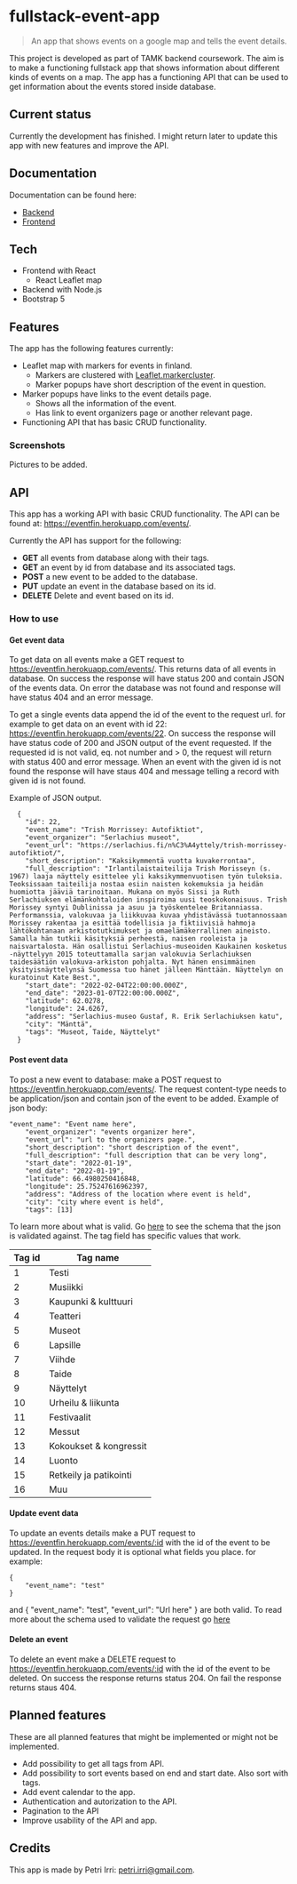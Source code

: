 # fullstack-event-app

> An app that shows events on a google map and tells the event details.

This project is developed as part of TAMK backend coursework. The aim is to make a functioning fullstack app that shows information about different kinds of events on a map. The app has a functioning API that can be used to get information about the events stored inside database.

## Current status

Currently the development has finished. I might return later to update this app with new features and improve the API.

## Documentation

Documentation can be found here:

- [Backend](https://petriirri.github.io/fullstack-event-app/)
- [Frontend](https://petriirri.github.io/fullstack-event-app/frontend/index.html)

## Tech

- Frontend with React
  - React Leaflet map
- Backend with Node.js
- Bootstrap 5

## Features

The app has the following features currently:

- Leaflet map with markers for events in finland.
  - Markers are clustered with [Leaflet.markercluster](https://github.com/Leaflet/Leaflet.markercluster).
  - Marker popups have short description of the event in question.
- Marker popups have links to the event details page.
  - Shows all the information of the event.
  - Has link to event organizers page or another relevant page.
- Functioning API that has basic CRUD functionality.

### Screenshots

Pictures to be added.

## API

This app has a working API with basic CRUD functionality. The API can be found at: https://eventfin.herokuapp.com/events/.

Currently the API has support for the following:

- **GET** all events from database along with their tags.
- **GET** an event by id from database and its associated tags.
- **POST** a new event to be added to the database.
- **PUT** update an event in the database based on its id.
- **DELETE** Delete and event based on its id.

### How to use

#### Get event data

To get data on all events make a GET request to https://eventfin.herokuapp.com/events/. This returns data of all events in database. On success the response will have status 200 and contain JSON of the events data. On error the database was not found and response will have status 404 and an error message.

To get a single events data append the id of the event to the request url. for example to get data on an event with id 22: https://eventfin.herokuapp.com/events/22. On success the response will have status code of 200 and JSON output of the event requested. If the requested id is not valid, eq. not number and > 0, the request will return with status 400 and error message. When an event with the given id is not found the response will have staus 404 and message telling a record with given id is not found.

Example of JSON output.

```
  {
    "id": 22,
    "event_name": "Trish Morrissey: Autofiktiot",
    "event_organizer": "Serlachius museot",
    "event_url": "https://serlachius.fi/n%C3%A4yttely/trish-morrissey-autofiktiot/",
    "short_description": "Kaksikymmentä vuotta kuvakerrontaa",
    "full_description": "Irlantilaistaiteilija Trish Morisseyn (s. 1967) laaja näyttely esittelee yli kaksikymmenvuotisen työn tuloksia. Teoksissaan taiteilija nostaa esiin naisten kokemuksia ja heidän huomiotta jääviä tarinoitaan. Mukana on myös Sissi ja Ruth Serlachiuksen elämänkohtaloiden inspiroima uusi teoskokonaisuus. Trish Morissey syntyi Dublinissa ja asuu ja työskentelee Britanniassa. Performanssia, valokuvaa ja liikkuvaa kuvaa yhdistävässä tuotannossaan Morissey rakentaa ja esittää todellisia ja fiktiivisiä hahmoja lähtökohtanaan arkistotutkimukset ja omaelämäkerrallinen aineisto. Samalla hän tutkii käsityksiä perheestä, naisen rooleista ja naisvartalosta. Hän osallistui Serlachius-museoiden Kaukainen kosketus -näyttelyyn 2015 toteuttamalla sarjan valokuvia Serlachiuksen taidesäätiön valokuva-arkiston pohjalta. Nyt hänen ensimmäinen yksityisnäyttelynsä Suomessa tuo hänet jälleen Mänttään. Näyttelyn on kuratoinut Kate Best.",
    "start_date": "2022-02-04T22:00:00.000Z",
    "end_date": "2023-01-07T22:00:00.000Z",
    "latitude": 62.0278,
    "longitude": 24.6267,
    "address": "Serlachius-museo Gustaf, R. Erik Serlachiuksen katu",
    "city": "Mänttä",
    "tags": "Museot, Taide, Näyttelyt"
  }
```

#### Post event data

To post a new event to database: make a POST request to https://eventfin.herokuapp.com/events/. The request content-type needs to be application/json and contain json of the event to be added. Example of json body:

```
"event_name": "Event name here",
    "event_organizer": "events organizer here",
    "event_url": "url to the organizers page.",
    "short_description": "short description of the event",
    "full_description": "full description that can be very long",
    "start_date": "2022-01-19",
    "end_date": "2022-01-19",
    "latitude": 66.4980250416848,
    "longitude": 25.75247616962397,
    "address": "Address of the location where event is held",
    "city": "city where event is held",
    "tags": [13]
```

To learn more about what is valid. Go [here](https://petriirri.github.io/fullstack-event-app/module-routes_events-newEventSchema.html) to see the schema that the json is validated against.
The tag field has specific values that work.

| Tag id | Tag name               |
| ------ | ---------------------- |
| 1      | Testi                  |
| 2      | Musiikki               |
| 3      | Kaupunki & kulttuuri   |
| 4      | Teatteri               |
| 5      | Museot                 |
| 6      | Lapsille               |
| 7      | Viihde                 |
| 8      | Taide                  |
| 9      | Näyttelyt              |
| 10     | Urheilu & liikunta     |
| 11     | Festivaalit            |
| 12     | Messut                 |
| 13     | Kokoukset & kongressit |
| 14     | Luonto                 |
| 15     | Retkeily ja patikointi |
| 16     | Muu                    |

#### Update event data

To update an events details make a PUT request to https://eventfin.herokuapp.com/events/:id with the id of the event to be updated. In the request body it is optional what fields you place. for example:

```
{
    "event_name": "test"
}
```

and
{
"event_name": "test",
"event_url": "Url here"
}
are both valid.
To read more about the schema used to validate the request go [here](https://petriirri.github.io/fullstack-event-app/module-routes_events-updateEventSchema.html)

#### Delete an event

To delete an event make a DELETE request to https://eventfin.herokuapp.com/events/:id with the id of the event to be deleted. On success the response returns status 204. On fail the response returns staus 404.

## Planned features

These are all planned features that might be implemented or might not be implemented.

- Add possibility to get all tags from API.
- Add possibility to sort events based on end and start date. Also sort with tags.
- Add event calendar to the app.
- Authentication and autorization to the API.
- Pagination to the API
- Improve usability of the API and app.

## Credits

This app is made by Petri Irri: petri.irri@gmail.com.
